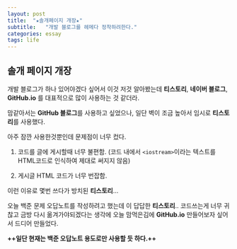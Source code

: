 ```yaml
---
layout: post
title:  "★솔개페이지 개장★"
subtitle:   "개발 블로그를 헤메다 정착하려한다."
categories: essay
tags: life
---
```


## 솔개 페이지 개장
개발 블로그가 하나 있어야겠다 싶어서 이것 저것 알아봤는데 **티스토리**, **네이버 블로그**, **GitHub.io** 를 대표적으로 많이 사용하는 것 같더라.

맘같아서는 **GitHub 블로그**를 사용하고 싶었으나, 일단 벽이 조금 높아서 임시로 **티스토리**를 사용했다.

아주 잠깐 사용한것뿐인데 문제점이 너무 컸다.

1. 코드를 글에 게시할때 너무 불편함.
(코드 내에서 `<iostream>`이라는 텍스트를 HTML코드로 인식하여 제대로 써지지 않음)

2. 게시글 HTML 코드가 너무 번잡함.

이런 이유로 몇번 쓰다가 방치된 **티스토리**...

오늘 백준 문제 오답노트를 작성하려고 했는데 이 답답한 **티스토리**.. 코드쓰는게 너무 귀찮고 금방 다시 옮겨가야되겠다는 생각에 오늘 맘먹은김에 **GitHub.io** 만들어보자 싶어서 드디어 만들었다.

**++일단 현재는 백준 오답노트 용도로만 사용할 듯 하다.++**